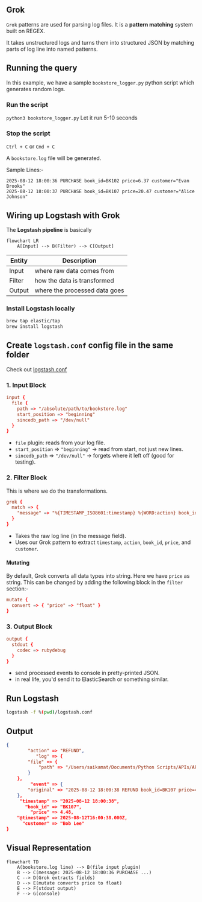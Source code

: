 ## Grok
`Grok` patterns are used for parsing log files. It is a **pattern matching** system built on REGEX. 

It takes unstructured logs and turns them into structured JSON by matching parts of log line into named patterns.

## Running the query
In this example, we have a sample `bookstore_logger.py` python script which generates random logs.

### Run the script
`python3 bookstore_logger.py`
Let it run 5-10 seconds
### Stop the script
`Ctrl + C` or `Cmd + C`

A `bookstore.log` file will be generated.

Sample Lines:-
```log
2025-08-12 18:00:36 PURCHASE book_id=BK102 price=6.37 customer="Evan Brooks"
2025-08-12 18:00:37 PURCHASE book_id=BK107 price=20.47 customer="Alice Johnson"
```

## Wiring up Logstash with Grok

The **Logstash pipeline** is basically
```mermaid
flowchart LR
    A[Input] --> B(Filter) --> C[Output]
```

| Entity | Description |
|---|---|
| Input | where raw data comes from |
| Filter | how the data is transformed |
| Output | where the processed data goes |

### Install Logstash locally
```bash
brew tap elastic/tap
brew install logstash
```

## Create `logstash.conf` config file in the same folder
Check out [logstash.conf](logstash.conf)

### 1. Input Block
```conf
input {
  file {
    path => "/absolute/path/to/bookstore.log"
    start_position => "beginning"
    sincedb_path => "/dev/null"
  }
}
```
- `file` plugin: reads from your log file.
- `start_position` => `"beginning"` → read from start, not just new lines.
- `sincedb_path` => `"/dev/null"` → forgets where it left off (good for testing).

### 2. Filter Block
This is where we do the transformations.
```conf
grok {
  match => {
    "message" => "%{TIMESTAMP_ISO8601:timestamp} %{WORD:action} book_id=%{NOTSPACE:book_id} price=%{NUMBER:price} customer=\"%{DATA:customer}\""
  }
}
```
- Takes the raw log line (in the message field).
- Uses our Grok pattern to extract `timestamp`, `action`, `book_id`, `price`, and `customer`.

#### Mutating
By default, Grok converts all data types into string. Here we have `price` as string.
This can be changed by adding the following block in the `filter` section:-
```conf
mutate {
  convert => { "price" => "float" }
}
```
### 3. Output Block
```conf
output {
  stdout {
    codec => rubydebug
  }
}
```
- send processed events to console in pretty-printed JSON.
- in real life, you'd send it to ElasticSearch or something similar.

## Run Logstash
```bash
logstash -f %(pwd)/logstash.conf
```

## Output
```json
{
        "action" => "REFUND",
           "log" => {
        "file" => {
            "path" => "/Users/saikamat/Documents/Python Scripts/APIs/APIFrameworks/Grok/bookstore.log"
        }
    },
         "event" => {
        "original" => "2025-08-12 18:00:38 REFUND book_id=BK107 price=4.48 customer=\"Bob Lee\""
    },
     "timestamp" => "2025-08-12 18:00:38",
       "book_id" => "BK107",
         "price" => 4.48,
    "@timestamp" => 2025-08-12T16:00:38.000Z,
      "customer" => "Bob Lee"
}
```

## Visual Representation
```mermaid
flowchart TD
    A(bookstore.log line) --> B(file input plugin)
    B --> C(message: 2025-08-12 18:00:36 PURCHASE ...)
    C --> D(Grok extracts fields)
    D --> E(mutate converts price to float)
    E --> F(stdout output)
    F --> G(console)
```